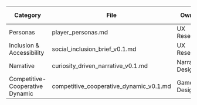 | Category | File | Owner | Last Updated |
|----------|------|-------|--------------|
| Personas | player_personas.md | UX Research | 2025-07-01 |
| Inclusion & Accessibility | social_inclusion_brief_v0.1.md | UX Research | 2025-07-01 |
| Narrative| curiosity_driven_narrative_v0.1.md | Narrative Design | 2025-07-01 |
| Competitive-Cooperative Dynamic | competitive_cooperative_dynamic_v0.1.md | Game Design | 2025-07-01 |

